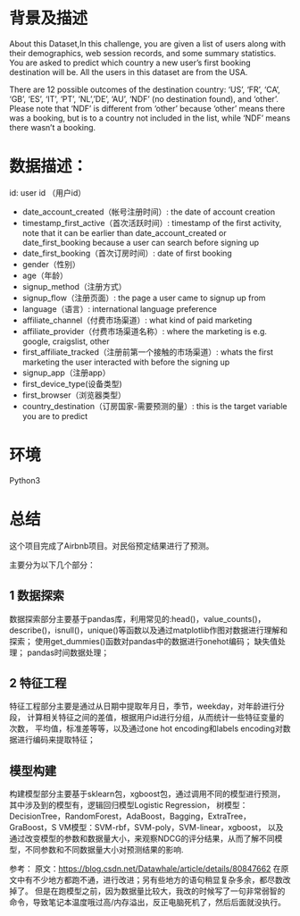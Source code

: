 
# 背景及描述

About this Dataset,In this challenge, you are given a list of users along with their demographics, web session records, and some summary statistics.
You are asked to predict which country a new user’s first booking destination will be. 
All the users in this dataset are from the USA.

There are 12 possible outcomes of the destination country: ‘US’, ‘FR’, ‘CA’, ‘GB’, ‘ES’, ‘IT’, ‘PT’, ‘NL’,’DE’, ‘AU’, ‘NDF’ (no destination found), and ‘other’. 
Please note that ‘NDF’ is different from ‘other’ because ‘other’ means there was a booking, but is to a country not included in the list, 
while ‘NDF’ means there wasn’t a booking.


# 数据描述：
 id: user id （用户id）
- date_account_created（帐号注册时间）: the date of account creation
- timestamp_first_active（首次活跃时间）: timestamp of the first activity, note that it can be earlier than date_account_created or date_first_booking because a user can search before signing up
- date_first_booking（首次订房时间）: date of first booking
- gender（性别）
- age（年龄）
- signup_method（注册方式）
- signup_flow（注册页面）: the page a user came to signup up from
- language（语言）: international language preference
- affiliate_channel（付费市场渠道）: what kind of paid marketing
- affiliate_provider（付费市场渠道名称）: where the marketing is e.g. google, craigslist, other
- first_affiliate_tracked（注册前第一个接触的市场渠道）: whats the first marketing the user interacted with before the signing up
- signup_app（注册app）
- first_device_type(设备类型)
- first_browser（浏览器类型）
- country_destination（订房国家-需要预测的量）: this is the target variable you are to predict 

# 环境
Python3 

# 总结
这个项目完成了Airbnb项目。对民俗预定结果进行了预测。

主要分为以下几个部分：

## 1 数据探索

数据探索部分主要基于pandas库，利用常见的:head()，value_counts()，describe()，isnull()，unique()等函数以及通过matplotlib作图对数据进行理解和探索；
使用get_dummies()函数对pandas中的数据进行onehot编码；
缺失值处理；
pandas时间数据处理；

## 2 特征工程

 特征工程部分主要是通过从日期中提取年月日，季节，weekday，对年龄进行分段，
 计算相关特征之间的差值，根据用户id进行分组，从而统计一些特征变量的次数，
 平均值，标准差等等，以及通过one hot encoding和labels encoding对数据进行编码来提取特征；
 
 ## 模型构建

构建模型部分主要基于sklearn包，xgboost包，通过调用不同的模型进行预测，
其中涉及到的模型有，逻辑回归模型Logistic Regression，
树模型：DecisionTree，RandomForest，AdaBoost，Bagging，ExtraTree，GraBoost，S
VM模型：SVM-rbf，SVM-poly，SVM-linear，xgboost，
以及通过改变模型的参数和数据量大小，来观察NDCG的评分结果，从而了解不同模型，不同参数和不同数据量大小对预测结果的影响.

参考：
原文：https://blog.csdn.net/Datawhale/article/details/80847662 
在原文中有不少地方都跑不通，进行改进；另有些地方的语句稍显复杂多余，都尽数改掉了。
但是在跑模型之前，因为数据量比较大，我改的时候写了一句非常弱智的命令，导致笔记本温度哦过高/内存溢出，反正电脑死机了，然后后面就没执行。
